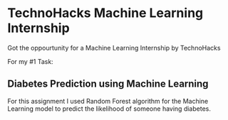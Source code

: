 # TechnoHacks Machine Learning Internship
Got the oppourtunity for a Machine Learning Internship by TechnoHacks

For my #1 Task:
## Diabetes Prediction using Machine Learning
For this assignment I used Random Forest algorithm for the Machine Learning model to predict the likelihood of someone having diabetes.